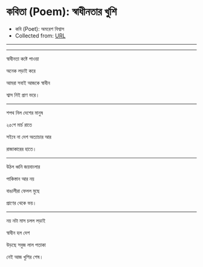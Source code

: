 # কবিতা (Poem): স্বাধীনতার খুশি
- কবি (Poet): অমরেশ বিশ্বাস
- Collected from: [URL](https://www.poetrystate.com/amaresh/%E0%A6%B8%E0%A7%8D%E0%A6%AC%E0%A6%BE%E0%A6%A7%E0%A7%80%E0%A6%A8%E0%A6%A4%E0%A6%BE%E0%A6%B0-%E0%A6%96%E0%A7%81%E0%A6%B6%E0%A6%BF/)

---
---

স্বাধীনতা কষ্টে পাওয়া

অনেক লড়াই করে

আমরা সবাই আজকে স্বাধীন

শ্বাস নিই প্রাণ ভরে।

---

শপথ নিল দেশের মানুষ

২৫শে মার্চ রাতে

সইবে না দেশ অত্যাচার আর

রাজাকারের হাতে।

---

উঠল ধ্বনি জয়বাংলার

পাকিস্তান আর নয়

বাঙালীরা ফেলল মুছে

প্রাণের থেকে ভয়।

---

নয় নটা মাস চলল লড়াই

স্বাধীন হল দেশ

উড়ছে সবুজ লাল পতাকা

নেই আজ খুশির শেষ।